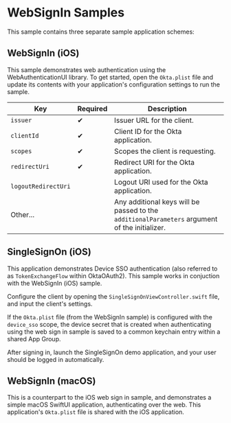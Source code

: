 # WebSignIn Samples

This sample contains three separate sample application schemes:

## WebSignIn (iOS)

This sample demonstrates web authentication using the WebAuthenticationUI library.  To get started, open the `Okta.plist` file and update its contents with your application's configuration settings to run the sample.

 Key | Required | Description |
---|---|---
`issuer` | ✔ | Issuer URL for the client.
`clientId` | ✔ | Client ID for the Okta application.
`scopes` | ✔ | Scopes the client is requesting.
`redirectUri` | ✔  | Redirect URI for the Okta application.
`logoutRedirectUri` | | Logout URI used for the Okta application.
Other... | | Any additional keys will be passed to the `additionalParameters` argument of the initializer.

## SingleSignOn (iOS)

This application demonstrates Device SSO authentication (also referred to as `TokenExchangeFlow` within OktaOAuth2). This sample works in conjuction with the WebSignIn (iOS) sample. 

Configure the client by opening the `SingleSignOnViewController.swift` file, and input the client's settings.

If the `Okta.plist` file (from the WebSignIn sample) is configured with the `device_sso` scope, the device secret that is created when authenticating using the web sign in sample is saved to a common keychain entry within a shared App Group.

After signing in, launch the SingleSignOn demo application, and your user should be logged in automatically.

## WebSignIn (macOS)

This is a counterpart to the iOS web sign in sample, and demonstrates a simple macOS SwiftUI application, authenticating over the web.  This application's `Okta.plist` file is shared with the iOS application.
